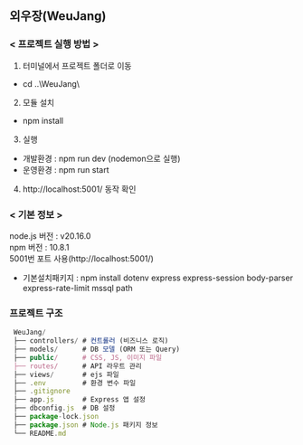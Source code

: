 ## 외우장(WeuJang)

### < 프로젝트 실행 방법 >
1. 터미널에서 프로젝트 폴더로 이동 
- cd ..\WeuJang\
2. 모듈 설치 
- npm install
3. 실행 
  * 개발환경 : npm run dev (nodemon으로 실행)
  * 운영환경 : npm run start 
4. http://localhost:5001/ 동작 확인 

### < 기본 정보 >
node.js 버전 : v20.16.0<br>
npm 버전 : 10.8.1<br>
5001번 포트 사용(http://localhost:5001/)<br>

* 기본설치패키지 : npm install dotenv express express-session body-parser express-rate-limit mssql path

### 프로젝트 구조
```js
 WeuJang/
 ├── controllers/ # 컨트롤러 (비즈니스 로직)
 ├── models/      # DB 모델 (ORM 또는 Query)
 ├── public/      # CSS, JS, 이미지 파일
 ├── routes/      # API 라우트 관리
 ├── views/       # ejs 파일
 ├── .env         # 환경 변수 파일
 ├── .gitignore
 ├── app.js       # Express 앱 설정
 ├── dbconfig.js  # DB 설정
 ├── package-lock.json
 ├── package.json # Node.js 패키지 정보
 └── README.md
```